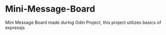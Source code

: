 # Mini-Message-Board
Mini Message Board made during Odin Project, this project utilizes basics of expressjs
